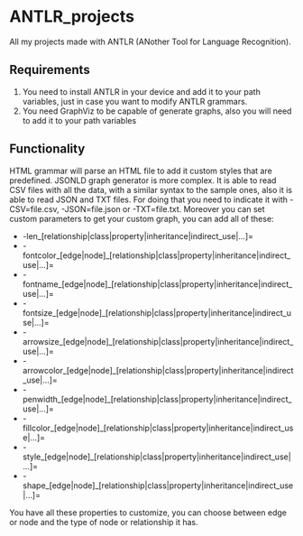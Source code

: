 # ANTLR_projects
All my projects made with ANTLR (ANother Tool for Language Recognition).
## Requirements
1. You need to install ANTLR in your device and add it to your path variables, just in case you want to modify ANTLR grammars.
2. You need GraphViz to be capable of generate graphs, also you will need to add it to your path variables
## Functionality
HTML grammar will parse an HTML file to add it custom styles that are predefined.
JSONLD graph generator is more complex. It is able to read CSV files with all the data, with a similar syntax to the sample ones,
also it is able to read JSON and TXT files. For doing that you need to indicate it with -CSV=file.csv, -JSON=file.json or -TXT=file.txt.
Moreover you can set custom parameters to get your custom graph, you can add all of these:

* -len_[relationship|class|property|inheritance|indirect_use|…]=<number>
* -fontcolor_[edge|node]_[relationship|class|property|inheritance|indirect_use|…]=<string>
* -fontname_[edge|node]_[relationship|class|property|inheritance|indirect_use|…]=<string>
* -fontsize_[edge|node]_[relationship|class|property|inheritance|indirect_use|…]=<number>
* -arrowsize_[edge|node]_[relationship|class|property|inheritance|indirect_use|…]=<number>
* -arrowcolor_[edge|node]_[relationship|class|property|inheritance|indirect_use|…]=<string>
* -penwidth_[edge|node]_[relationship|class|property|inheritance|indirect_use|…]=<number>
* -fillcolor_[edge|node]_[relationship|class|property|inheritance|indirect_use|…]=<string>
* -style_[edge|node]_[relationship|class|property|inheritance|indirect_use|…]=<string>
* -shape_[edge|node]_[relationship|class|property|inheritance|indirect_use|…]=<string>

You have all these properties to customize, you can choose between edge or node and the type of node or relationship it has.

